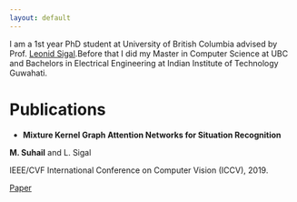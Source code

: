 ```yaml
---
layout: default
---
```


I am a 1st year PhD student at University of British Columbia advised by Prof. [Leonid Sigal](https://www.cs.ubc.ca/~lsigal/).Before that I did my Master in Computer Science at UBC and Bachelors in Electrical Engineering at Indian Institute of Technology Guwahati.

# Publications

* **Mixture Kernel Graph Attention Networks for Situation Recognition**

__M. Suhail__ and L. Sigal 

IEEE/CVF International Conference on Computer Vision (ICCV), 2019.

[Paper](https://openaccess.thecvf.com/content_ICCV_2019/papers/Suhail_Mixture-Kernel_Graph_Attention_Network_for_Situation_Recognition_ICCV_2019_paper.pdf)


